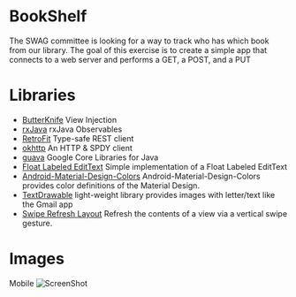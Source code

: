# BookShelf

The SWAG committee is looking for a way to track who has which book from our library. 
The goal of this exercise is to create a simple app that connects to a web server and 
performs a GET, a POST, and a PUT



Libraries
=========

*  [ButterKnife](https://github.com/JakeWharton/butterknife) View Injection
*  [rxJava](http://mvnrepository.com/artifact/com.netflix.rxjava) rxJava Observables
*  [RetroFit](http://square.github.io/retrofit/) Type-safe REST client
*  [okhttp](http://square.github.io/okhttp/) An HTTP & SPDY client
*  [guava](https://github.com/google/guava) Google Core Libraries for Java
*  [Float Labeled EditText](https://github.com/wrapp/floatlabelededittext) Simple implementation of a Float Labeled EditText
*  [Android-Material-Design-Colors](https://github.com/wada811/Android-Material-Design-Colors) Android-Material-Design-Colors provides color definitions of the Material Design.
*  [TextDrawable](https://github.com/amulyakhare/TextDrawable) light-weight library provides images with letter/text like the Gmail app
*  [Swipe Refresh Layout](https://developer.android.com/reference/android/support/v4/widget/SwipeRefreshLayout.html) Refresh the contents of a view via a vertical swipe gesture.


Images
=======
Mobile
![ScreenShot](http://imgur.com/GE75qms.png)

<!--Tablet
![ScreenShot](http://imgur.com/d5zuWM0.png)
-->

